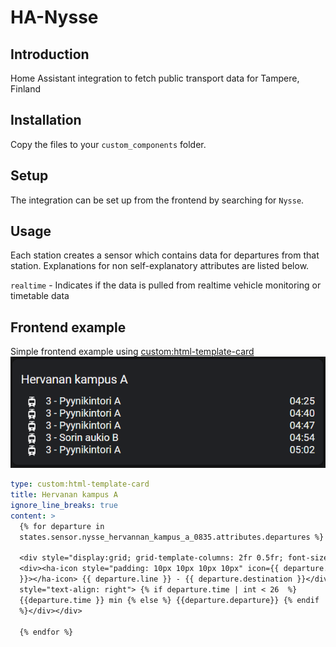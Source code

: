 # HA-Nysse

## Introduction

Home Assistant integration to fetch public transport data for Tampere, Finland

## Installation

Copy the files to your `custom_components` folder.

## Setup

The integration can be set up from the frontend by searching for `Nysse`.

## Usage

Each station creates a sensor which contains data for departures from that station. Explanations for non self-explanatory attributes are listed below.

`realtime` - Indicates if the data is pulled from realtime vehicle monitoring or timetable data

## Frontend example

Simple frontend example using [custom:html-template-card](https://github.com/PiotrMachowski/Home-Assistant-Lovelace-HTML-Jinja2-Template-card)
![Example](https://github.com/warrior25/HA-Nysse/raw/main/docs/frontend_example.jpg)

```yaml
type: custom:html-template-card
title: Hervanan kampus A
ignore_line_breaks: true
content: >
  {% for departure in
  states.sensor.nysse_hervannan_kampus_a_0835.attributes.departures %}

  <div style="display:grid; grid-template-columns: 2fr 0.5fr; font-size: 20px">
  <div><ha-icon style="padding: 10px 10px 10px 10px" icon={{ departure.icon
  }}></ha-icon> {{ departure.line }} - {{ departure.destination }}</div><div
  style="text-align: right"> {% if departure.time | int < 26  %}
  {{departure.time }} min {% else %} {{departure.departure}} {% endif
  %}</div></div>

  {% endfor %}
  ```